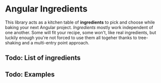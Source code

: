 # Angular Ingredients

This library acts as a kitchen table of **ingredients** to pick and choose while baking your next Angular project. *Ingredients* mostly work independent of one another. Some will fit your recipe, some won't, like real ingredients, but luckily enough you're not forced to use them all togeher thanks to tree-shaking and a multi-entry point approach.

## Todo: List of ingredients

## Todo: Examples
